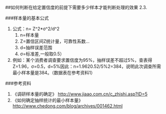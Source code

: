##如何判断在给定置信度的前提下需要多少样本才能判断处理的效果
2.3.

###样本量的基本公式
1. 公式：n= Z^2*σ^2/d^2
	1. n=样本量
	2. Z=置信区间Z统计量，可靠性系数...
	3. d=抽样误差范围
	4. σ=标准差,一般取0.5）
2. 例如：某个消费者调查要求置信度为95%，抽样误差不超过5%，查表得Z=1.96，σ=0.5，d=5%因此：n=1.9620.52/5%2=384，说明此次调查所需最小样本量是384。（数据表在参考资料1）


###参考资料
1. 《调研样本量的确定》 http://www.jiaao.com.cn/c_zhishi.asp?ID=5
2. 《如何确定抽样统计的最小样本量》http://www.chedong.com/blog/archives/001462.html